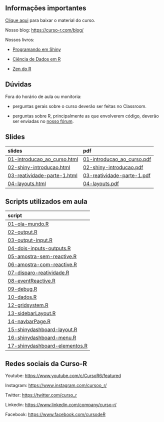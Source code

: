 
<!-- README.md is generated from README.Rmd. Please edit that file -->

## Informações importantes

[Clique
aqui](https://github.com/curso-r/main-dashboards/raw/master/material_do_curso.zip)
para baixar o material do curso.

Nosso blog: <https://curso-r.com/blog/>

Nossos livros:

-   [Programando em Shiny](http://programando-em-shiny.curso-r.com/)

-   [Ciência de Dados em R](https://livro.curso-r.com/)

-   [Zen do R](https://curso-r.github.io/zen-do-r/)

## Dúvidas

Fora do horário de aula ou monitoria:

-   perguntas gerais sobre o curso deverão ser feitas no Classroom.

-   perguntas sobre R, principalmente as que envolverem código, deverão
    ser enviadas no [nosso fórum](https://discourse.curso-r.com/).

## Slides

| slides                                                                                                      | pdf                                                                                                       |
|:------------------------------------------------------------------------------------------------------------|:----------------------------------------------------------------------------------------------------------|
| [01-introducao_ao_curso.html](https://curso-r.github.io/main-dashboards/slides/01-introducao_ao_curso.html) | [01-introducao_ao_curso.pdf](https://curso-r.github.io/main-dashboards/slides/01-introducao_ao_curso.pdf) |
| [02-shiny-introducao.html](https://curso-r.github.io/main-dashboards/slides/02-shiny-introducao.html)       | [02-shiny-introducao.pdf](https://curso-r.github.io/main-dashboards/slides/02-shiny-introducao.pdf)       |
| [03-reatividade-parte-1.html](https://curso-r.github.io/main-dashboards/slides/03-reatividade-parte-1.html) | [03-reatividade-parte-1.pdf](https://curso-r.github.io/main-dashboards/slides/03-reatividade-parte-1.pdf) |
| [04-layouts.html](https://curso-r.github.io/main-dashboards/slides/04-layouts.html)                         | [04-layouts.pdf](https://curso-r.github.io/main-dashboards/slides/04-layouts.pdf)                         |

## Scripts utilizados em aula

| script                                                                                                                                   |
|:-----------------------------------------------------------------------------------------------------------------------------------------|
| [01-ola-mundo.R](https://raw.githubusercontent.com/curso-r/202210-dashboards/main/pratica//01-ola-mundo.R)                               |
| [02-output.R](https://raw.githubusercontent.com/curso-r/202210-dashboards/main/pratica//02-output.R)                                     |
| [03-output-input.R](https://raw.githubusercontent.com/curso-r/202210-dashboards/main/pratica//03-output-input.R)                         |
| [04-dois-inputs-outputs.R](https://raw.githubusercontent.com/curso-r/202210-dashboards/main/pratica//04-dois-inputs-outputs.R)           |
| [05-amostra-sem-reactive.R](https://raw.githubusercontent.com/curso-r/202210-dashboards/main/pratica//05-amostra-sem-reactive.R)         |
| [06-amostra-com-reactive.R](https://raw.githubusercontent.com/curso-r/202210-dashboards/main/pratica//06-amostra-com-reactive.R)         |
| [07-disparo-reatividade.R](https://raw.githubusercontent.com/curso-r/202210-dashboards/main/pratica//07-disparo-reatividade.R)           |
| [08-eventReactive.R](https://raw.githubusercontent.com/curso-r/202210-dashboards/main/pratica//08-eventReactive.R)                       |
| [09-debug.R](https://raw.githubusercontent.com/curso-r/202210-dashboards/main/pratica//09-debug.R)                                       |
| [10-dados.R](https://raw.githubusercontent.com/curso-r/202210-dashboards/main/pratica//10-dados.R)                                       |
| [12-gridsystem.R](https://raw.githubusercontent.com/curso-r/202210-dashboards/main/pratica//12-gridsystem.R)                             |
| [13-sidebarLayout.R](https://raw.githubusercontent.com/curso-r/202210-dashboards/main/pratica//13-sidebarLayout.R)                       |
| [14-navbarPage.R](https://raw.githubusercontent.com/curso-r/202210-dashboards/main/pratica//14-navbarPage.R)                             |
| [15-shinydashboard-layout.R](https://raw.githubusercontent.com/curso-r/202210-dashboards/main/pratica//15-shinydashboard-layout.R)       |
| [16-shinydashboard-menu.R](https://raw.githubusercontent.com/curso-r/202210-dashboards/main/pratica//16-shinydashboard-menu.R)           |
| [17-shinydashboard-elementos.R](https://raw.githubusercontent.com/curso-r/202210-dashboards/main/pratica//17-shinydashboard-elementos.R) |

## Redes sociais da Curso-R

Youtube: <https://www.youtube.com/c/CursoR6/featured>

Instagram: <https://www.instagram.com/cursoo_r/>

Twitter: <https://twitter.com/curso_r>

Linkedin: <https://www.linkedin.com/company/curso-r/>

Facebook: <https://www.facebook.com/cursodeR>
